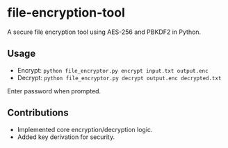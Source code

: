 # file-encryption-tool

A secure file encryption tool using AES-256 and PBKDF2 in Python.

## Usage
- Encrypt: `python file_encryptor.py encrypt input.txt output.enc`
- Decrypt: `python file_encryptor.py decrypt output.enc decrypted.txt`

Enter password when prompted.

## Contributions
- Implemented core encryption/decryption logic.
- Added key derivation for security.
